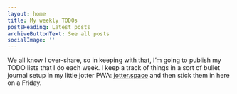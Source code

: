 ```yaml
---
layout: home
title: My weekly TODOs
postsHeading: Latest posts
archiveButtonText: See all posts
socialImage: ''
---
```

We all know I over-share, so in keeping with that, I’m going to publish my TODO lists that I do each week. I keep a track of things in a sort of bullet journal setup in my little jotter PWA: [jotter.space](https://jotter.space) and then stick them in here on a Friday.
